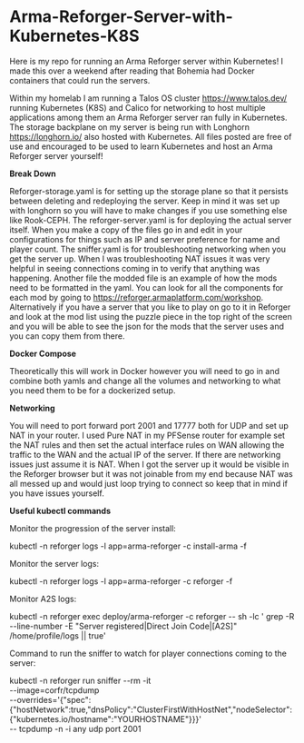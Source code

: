 # Arma-Reforger-Server-with-Kubernetes-K8S

Here is my repo for running an Arma Reforger server within Kubernetes! I made this over a weekend after reading that Bohemia had Docker containers that could run the servers. 

Within my homelab I am running a Talos OS cluster https://www.talos.dev/ running Kubernetes (K8S) and Calico for networking to host multiple applications among them an Arma Reforger server ran fully in Kubernetes. The storage backplane on my server is being run with Longhorn https://longhorn.io/ also hosted with Kubernetes. All files posted are free of use and encouraged to be used to learn Kubernetes and host an Arma Reforger server yourself!

**Break Down**

Reforger-storage.yaml is for setting up the storage plane so that it persists between deleting and redeploying the server. Keep in mind it was set up with longhorn so you will have to make changes if you use something else like Rook-CEPH. The reforger-server.yaml is for deploying the actual server itself. When you make a copy of the files go in and edit in your configurations for things such as IP and server preference for name and player count. The sniffer.yaml is for troubleshooting networking when you get the server up. When I was troubleshooting NAT issues it was very helpful in seeing connections coming in to verify that anything was happening. Another file the modded file is an example of how the mods need to be formatted in the yaml. You can look for all the components for each mod by going to https://reforger.armaplatform.com/workshop. Alternatively if you have a server that you like to play on go to it in Reforger and look at the mod list using the puzzle piece in the top right of the screen and you will be able to see the json for the mods that the server uses and you can copy them from there. 

**Docker Compose** 

Theoretically this will work in Docker however you will need to go in and combine both yamls and change all the volumes and networking to what you need them to be for a dockerized setup.

**Networking**

You will need to port forward port 2001 and 17777 both for UDP and set up NAT in your router. I used Pure NAT in my PFSense router for example set the NAT rules and then set the actual interface rules on WAN allowing the traffic to the WAN and the actual IP of the server. If there are networking issues just assume it is NAT. When I got the server up it would be visible in the Reforger browser but it was not joinable from my end because NAT was all messed up and would just loop trying to connect so keep that in mind if you have issues yourself.  

**Useful kubectl commands** 

Monitor the progression of the server install: 

kubectl -n reforger logs -l app=arma-reforger -c install-arma -f

Monitor the server logs:

kubectl -n reforger logs -l app=arma-reforger -c reforger -f

Monitor A2S logs: 

kubectl -n reforger exec deploy/arma-reforger -c reforger -- sh -lc ' 
grep -R --line-number -E "Server registered|Direct Join Code|\[A2S\]" /home/profile/logs || true'

Command to run the sniffer to watch for player connections coming to the server:

kubectl -n reforger run sniffer --rm -it \
  --image=corfr/tcpdump \
  --overrides='{"spec":{"hostNetwork":true,"dnsPolicy":"ClusterFirstWithHostNet","nodeSelector":{"kubernetes.io/hostname":"YOURHOSTNAME"}}}' \
  -- tcpdump -n -i any udp port 2001
